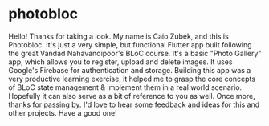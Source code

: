 # photobloc

Hello! Thanks for taking a look. My name is Caio Zubek, and this is Photobloc. It's just a very simple, but functional Flutter app built following the great Vandad Nahavandipoor's BLoC course.
It's a basic "Photo Gallery" app, which allows you to register, upload and delete images. It uses Google's Firebase for authentication and storage.
Building this app was a very productive learning exercise, it helped me to grasp the core concepts of BLoC state management & implement them in a real world scenario. Hopefully it can also serve as a bit of reference to you as well. 
Once more, thanks for passing by. I'd love to hear some feedback and ideas for this and other projects.
Have a good one! 
